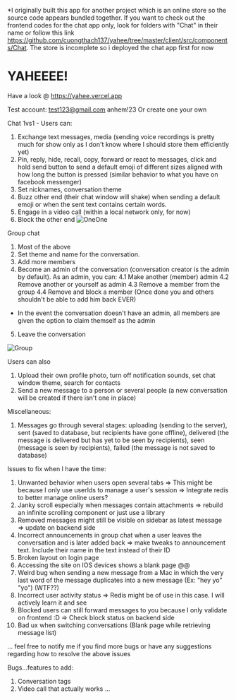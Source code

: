 *I originally built this app for another project which is an online store so the source code appears bundled together. If you want to check out the frontend codes for the chat app only, look for folders with "Chat" in their name or follow this link https://github.com/cuongthach137/yahee/tree/master/client/src/components/Chat. 
The store is incomplete so i deployed the chat app first for now

# YAHEEEE!

Have a look @ https://yahee.vercel.app

Test account:
test123@gmail.com
anhem!23
Or create one your own

Chat 1vs1 - Users can:

1. Exchange text messages, media (sending voice recordings is pretty much for show only as I don't know where I should store them efficiently yet)
2. Pin, reply, hide, recall, copy, forward or react to messages, click and hold send button to send a default emoji of different sizes aligned with how long the button is pressed (similar behavior to what you have on facebook messenger)
3. Set nicknames, conversation theme
4. Buzz other end (their chat window will shake) when sending a default emoji or when the sent text contains certain words.
5. Engage in a video call (within a local network only, for now)
6. Block the other end
![OneOne](https://res.cloudinary.com/jamessimonsd/image/upload/v1640915129/456_j4g1ft.png)

Group chat

1. Most of the above
2. Set theme and name for the conversation.
3. Add more members
4. Become an admin of the conversation (conversation creator is the admin by default).
   As an admin, you can:
   4.1 Make another (member) admin
   4.2 Remove another or yourself as admin
   4.3 Remove a member from the group
   4.4 Remove and block a member (Once done you and others shouldn't be able to add him back EVER)

- In the event the conversation doesn't have an admin, all members are given the option to claim themself as the admin

5. Leave the conversation

![Group](https://res.cloudinary.com/jamessimonsd/image/upload/v1640914800/123_lvlekv.png)


Users can also

1. Upload their own profile photo, turn off notification sounds, set chat window theme, search for contacts
2. Send a new message to a person or several people (a new conversation will be created if there isn't one in place)

Miscellaneous:

1. Messages go through several stages: uploading (sending to the server), sent (saved to database, but recipients have gone offline), delivered (the message is delivered but has yet to be seen by recipients), seen (message is seen by recipients), failed (the message is not saved to database)

Issues to fix when I have the time:

1. Unwanted behavior when users open several tabs => This might be because I only use userIds to manage a user's session => Integrate redis to better manage online users? 
2. Janky scroll especially when messages contain attachments => rebuild an infinite scrolling component or just use a library
3. Removed messages might still be visible on sidebar as latest message => update on backend side
4. Incorrect announcements in group chat when a user leaves the conversation and is later added back => make tweaks to announcement text. Include their name in the text instead of their ID
5. Broken layout on login page
6. Accessing the site on IOS devices shows a blank page @@
7. Weird bug when sending a new message from a Mac in which the very last word of the message duplicates into a new message (Ex: "hey yo" "yo") (WTF??)
8. Incorrect user activity status => Redis might be of use in this case. I will actively learn it and see
9. Blocked users can still forward messages to you because I only validate on frontend :D  => Check block status on backend side
10. Bad ux when switching conversations (Blank page while retrieving message list)

... feel free to notify me if you find more bugs or have any suggestions regarding how to resolve the above issues

Bugs...features to add:
1. Conversation tags
2. Video call that actually works
   ...
